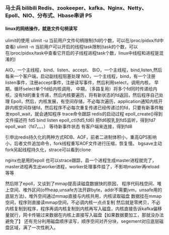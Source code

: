 
### 马士兵 bilibili Redis、zookeeper、kafka、Nginx、Netty、Epoll、NIO、分布式、Hbase串讲 P5

#### linux的网络操作，就是文件句柄读写
ulimit的使用
ulimit -u 当前用户文件句柄限制(fd的个数，可以在/proc/pidxx/fd中查看)
ulimit -n 当前用户可以开启的线程task限制(task的个数，可以在/proc/pidxx/task中查看它开启的子线程进程task个数，linux中线程和进程是混淆的)

AIO，一个主线程，bind、listen、accept、
BIO，一个主线程，bind,listen,然后每来一个客户端，启动副线程阻塞处理
NIO，一个主线程，bind，有一个注册listen事件，注册accept事件，注册读写事件，然后利用select，调用内核，
    早期，循环select单个fd给内核调用，
中期，（多路复用）将多个fd同时传递给内核，没有fd的重复传递，然后内核要遍历，将有新状态的fd返回，然后程序自己处理
Epoll，然后，内核发展，有空间存储，不必每次遍历，application通知内核开辟内核空间存储fd，然后程序不必每次重复传递已经传递过的fd，只要有新事件触发epoll_wait，就会通知程序
trace命令跟踪 redis的启动过程
  epoll_create()得到文件描述符 fd5
  bind
  listen
  epoll_ctl(fd5,fd6) 把fd6胶乳到fd5监听，得到fd7
  epoll_wait（fd7。。。） 等待新事件状态
  有客户端来连接，得到fd8

引申出redis持久化的两种方式RDB、AOF，前者二进制体积小，重高QPS影响小，后者文件追加命令，fork线程重写AOF文件进行压缩，恢复慢。
bgsave主动fork另起线程持久化，strace可以看到clone

  
nginx也是用的epoll 也可以strace跟踪，县一个进程生成master进程就完了，master进程再生出worker进程，worker处理事件挂了，不影响master再reload等等

然后除了epoll，又谈到了mmap提高读磁盘数据快的原因，
  程序代码栈空间、堆上空间、堆外区间(offheap,unsafe方法开辟byte，addr不需要jvm，unsafe用的底层方法)，堆外空间通过mmap直接与内核共用，内核读取磁盘
  数据挂在mmap空间，程序则直接读mmap空间，不必调内核一点点复制
然后就是零拷贝，不必内核复制到程序，程序再调内核复制到内核再写入磁盘，内核直接告诉kafka偏移量就行，网卡传输过来数据在内核上直接写入磁盘【如果数据要加工，那就没办法避免了】
还有充分利用磁盘顺序读写，顺序空间对齐分块，segement对应底层磁盘区域，满了一次性刷入。








